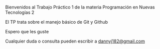 Bienvenidos al Trabajo Práctico 1 de la materia Programación en Nuevas Tecnologías 2

El TP trata sobre el manejo básico de Git y Github

Espero que les guste

Cualquier duda o consulta pueden escribir a dannyj182@gmail.com